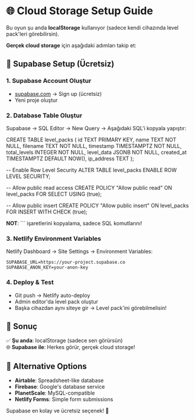 # 🌐 Cloud Storage Setup Guide

Bu oyun şu anda **localStorage** kullanıyor (sadece kendi cihazında level pack'leri görebilirsin). 

**Gerçek cloud storage** için aşağıdaki adımları takip et:

## 🚀 Supabase Setup (Ücretsiz)

### 1. Supabase Account Oluştur
- [supabase.com](https://supabase.com) → Sign up (ücretsiz)
- Yeni proje oluştur

### 2. Database Table Oluştur
Supabase → SQL Editor → New Query → Aşağıdaki SQL'i kopyala yapıştır:

CREATE TABLE level_packs (
  id TEXT PRIMARY KEY,
  name TEXT NOT NULL,
  filename TEXT NOT NULL,
  timestamp TIMESTAMPTZ NOT NULL,
  total_levels INTEGER NOT NULL,
  level_data JSONB NOT NULL,
  created_at TIMESTAMPTZ DEFAULT NOW(),
  ip_address TEXT
);

-- Enable Row Level Security
ALTER TABLE level_packs ENABLE ROW LEVEL SECURITY;

-- Allow public read access
CREATE POLICY "Allow public read" ON level_packs
  FOR SELECT USING (true);

-- Allow public insert
CREATE POLICY "Allow public insert" ON level_packs
  FOR INSERT WITH CHECK (true);

**NOT**: ``` işaretlerini kopyalama, sadece SQL komutlarını!

### 3. Netlify Environment Variables
Netlify Dashboard → Site Settings → Environment Variables:

```
SUPABASE_URL=https://your-project.supabase.co
SUPABASE_ANON_KEY=your-anon-key
```

### 4. Deploy & Test
- Git push → Netlify auto-deploy
- Admin editor'da level pack oluştur
- Başka cihazdan aynı siteye gir → Level pack'ini görebilmelisin!

## 🎯 Sonuç

✅ **Şu anda**: localStorage (sadece sen görürsün)  
🌐 **Supabase ile**: Herkes görür, gerçek cloud storage!

## 🔧 Alternative Options

- **Airtable**: Spreadsheet-like database
- **Firebase**: Google's database service  
- **PlanetScale**: MySQL-compatible
- **Netlify Forms**: Simple form submissions

Supabase en kolay ve ücretsiz seçenek! 🎉
